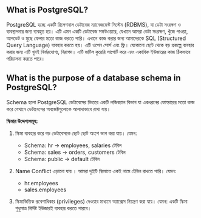 ## What is PostgreSQL?
PostgreSQL হচ্ছে একটি  রিলেশনাল ডেটাবেজ ম্যানেজমেন্ট সিস্টেম (RDBMS), যা ডেটা সংরক্ষণ ও ব্যবস্থাপনার জন্য ব্যবহৃত হয়। এটি এমন একটি ডেটাবেজ সফটওয়্যার, যেখানে আমরা ডেটা সংরক্ষণ, খুঁজে পাওয়া, আপডেট ও মুছে ফেলার মতো কাজ করতে পারি। এখানে কাজ করার জন্য আমাদেরকে SQL (Structured Query Language) ব্যবহার করতে হয়। এটি ওপেন সোর্স এবং ফ্রি। যেকোনো ছোট থেকে বড় প্রকল্পে ব্যবহার করার জন্য এটি খুবই নির্ভরযোগ্য, নিরাপদ। এটি জটিল কুয়েরি সাপোর্ট করে এবং একাধিক ইউজারের কাজ ঠিকভাবে পরিচালনা করতে পারে।

## What is the purpose of a database schema in PostgreSQL?
Schema হলো PostgreSQL ডেটাবেসের ভিতরে একটি লজিক্যাল বিভাগ যা একধরনের ফোল্ডারের মতো কাজ করে যেখানে ডেটাবেসের অবজেক্টগুলোকে আলাদাভাবে রাখা যায়।

**স্কিমার উদ্দেশ্যসমূহ:**
1. স্কিমা ব্যবহার করে বড় ডেটাবেসকে ছোট ছোট অংশে ভাগ করা যায়। যেমন:
    - Schema: hr      → employees, salaries টেবিল
    - Schema: sales   → orders, customers টেবিল
    - Schema: public  → default টেবিল

2. Name Conflict এড়ানো যায় । আমরা দুইটি স্কিমাতে একই নামে টেবিল রাখতে পারি। যেমন:
    - hr.employees
    - sales.employees

3. স্কিমাভিত্তিক প্রবেশাধিকার (privileges) দেওয়ার মাধ্যমে অ্যাক্সেস নিয়ন্ত্রণ করা যায়।
    যেমন: একটি স্কিমা শুধুমাত্র নির্দিষ্ট ইউজারই ব্যবহার করতে পারবে।


